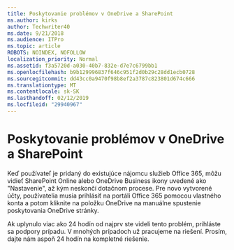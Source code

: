 ```yaml
---
title: Poskytovanie problémov v OneDrive a SharePoint
ms.author: kirks
author: Techwriter40
ms.date: 9/21/2018
ms.audience: ITPro
ms.topic: article
ROBOTS: NOINDEX, NOFOLLOW
localization_priority: Normal
ms.assetid: f3a5720d-a030-40b7-832e-d7e7c6799bb1
ms.openlocfilehash: b9b129996837f646c951f2d0b29c28dd1ecb0728
ms.sourcegitcommit: dd43cc0a9470f98b8ef2a3787c823801d674c666
ms.translationtype: MT
ms.contentlocale: sk-SK
ms.lasthandoff: 02/12/2019
ms.locfileid: "29940967"
---
```

# <a name="provisioning-issues-in-onedrive-and-sharepoint"></a>Poskytovanie problémov v OneDrive a SharePoint

Keď používateľ je pridaný do existujúce nájomcu služieb Office 365, môžu vidieť SharePoint Online alebo OneDrive Business ikony uvedené ako "Nastavenie", až kým neskončí dotačnom procese. Pre novo vytvorené účty, používatelia musia prihlásiť na portáli Office 365 pomocou vlastného konta a potom kliknite na položku OneDrive na manuálne spustenie poskytovania OneDrive stránky.
  
Ak uplynulo viac ako 24 hodín od najprv ste videli tento problém, prihláste sa podpory prípadu. V mnohých prípadoch už pracujeme na riešení. Prosím, dajte nám aspoň 24 hodín na kompletné riešenie.
  

